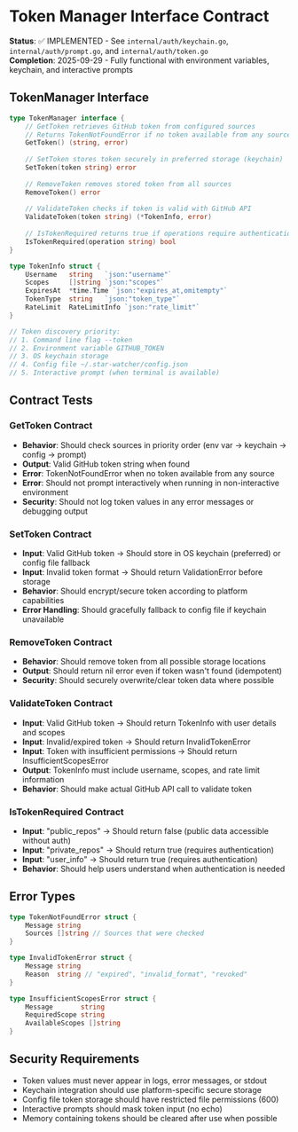# Token Manager Interface Contract

**Status**: ✅ IMPLEMENTED - See `internal/auth/keychain.go`, `internal/auth/prompt.go`, and `internal/auth/token.go`  
**Completion**: 2025-09-29 - Fully functional with environment variables, keychain, and interactive prompts

## TokenManager Interface

```go
type TokenManager interface {
    // GetToken retrieves GitHub token from configured sources
    // Returns TokenNotFoundError if no token available from any source
    GetToken() (string, error)
    
    // SetToken stores token securely in preferred storage (keychain)
    SetToken(token string) error
    
    // RemoveToken removes stored token from all sources
    RemoveToken() error
    
    // ValidateToken checks if token is valid with GitHub API
    ValidateToken(token string) (*TokenInfo, error)
    
    // IsTokenRequired returns true if operations require authentication
    IsTokenRequired(operation string) bool
}

type TokenInfo struct {
    Username   string   `json:"username"`
    Scopes     []string `json:"scopes"`
    ExpiresAt  *time.Time `json:"expires_at,omitempty"`
    TokenType  string   `json:"token_type"`
    RateLimit  RateLimitInfo `json:"rate_limit"`
}

// Token discovery priority:
// 1. Command line flag --token
// 2. Environment variable GITHUB_TOKEN
// 3. OS keychain storage
// 4. Config file ~/.star-watcher/config.json
// 5. Interactive prompt (when terminal is available)
```

## Contract Tests

### GetToken Contract
- **Behavior**: Should check sources in priority order (env var → keychain → config → prompt)
- **Output**: Valid GitHub token string when found
- **Error**: TokenNotFoundError when no token available from any source
- **Error**: Should not prompt interactively when running in non-interactive environment
- **Security**: Should not log token values in any error messages or debugging output

### SetToken Contract
- **Input**: Valid GitHub token → Should store in OS keychain (preferred) or config file fallback
- **Input**: Invalid token format → Should return ValidationError before storage
- **Behavior**: Should encrypt/secure token according to platform capabilities
- **Error Handling**: Should gracefully fallback to config file if keychain unavailable

### RemoveToken Contract
- **Behavior**: Should remove token from all possible storage locations
- **Output**: Should return nil error even if token wasn't found (idempotent)
- **Security**: Should securely overwrite/clear token data where possible

### ValidateToken Contract
- **Input**: Valid GitHub token → Should return TokenInfo with user details and scopes
- **Input**: Invalid/expired token → Should return InvalidTokenError
- **Input**: Token with insufficient permissions → Should return InsufficientScopesError
- **Output**: TokenInfo must include username, scopes, and rate limit information
- **Behavior**: Should make actual GitHub API call to validate token

### IsTokenRequired Contract
- **Input**: "public_repos" → Should return false (public data accessible without auth)
- **Input**: "private_repos" → Should return true (requires authentication)
- **Input**: "user_info" → Should return true (requires authentication)
- **Behavior**: Should help users understand when authentication is needed

## Error Types

```go
type TokenNotFoundError struct {
    Message string
    Sources []string // Sources that were checked
}

type InvalidTokenError struct {
    Message string
    Reason  string // "expired", "invalid_format", "revoked"
}

type InsufficientScopesError struct {
    Message       string
    RequiredScope string
    AvailableScopes []string
}
```

## Security Requirements

- Token values must never appear in logs, error messages, or stdout
- Keychain integration should use platform-specific secure storage
- Config file token storage should have restricted file permissions (600)
- Interactive prompts should mask token input (no echo)
- Memory containing tokens should be cleared after use when possible